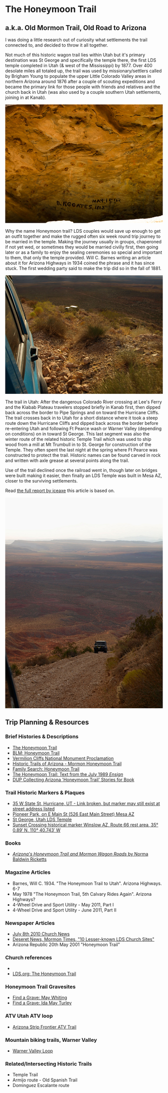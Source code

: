# The Honeymoon Trail
## a.k.a. Old Mormon Trail, Old Road to Arizona

I was doing a little research out of curiosity what settlements the trail connected to, and decided to throw it all together.

Not much of this historic wagon trail lies within Utah but it's primary destination was St George and specifically the temple there,
the first LDS temple completed in Utah (& west of the Mississippi) by 1877. Over 400 desolate miles all totaled up, the trail was
used by missionary/settlers called by Brigham Young to populate the upper Little Colorado Valley areas in northern Arizona around
1876 after a couple of scouting expeditions and became the primary link for those people with friends and relatives and the
church back in Utah (was also used by a couple southern Utah settlements, joining in at Kanab).

![Fort Pearce - Photo: iceaxe](fortPearce.jpg)

Why the name Honeymoon trail? LDS couples would save up enough to get an outfit together and make the rugged often six week
round trip journey to be married in the temple. Making the journey usually in groups, chaperoned if not yet wed, or sometimes they
would be married civilly first, then going later or as a family to enjoy the sealing ceremonies so special and important to them, that
only the temple provided. Will C. Barnes writing an article about it for Arizona Highways in 1934 coined the phrase and it has since
stuck. The first wedding party said to make the trip did so in the fall of 1881.

![Switchback up the Hurricane Cliffs - Photo: iceaxe](switchback.jpg)

The trail in Utah: After the dangerous Colorado River crossing at Lee's Ferry and the Kiabab Plateau travelers stopped briefly in Kanab
first, then dipped back across the border to Pipe Springs and on toward the Hurricane Cliffs. The trail crosses back in to Utah for a
short distance where it took a steep route down the Hurricane Cliffs and dipped back across the border before re-entering Utah and
following Ft Pearce wash or Warner Valley (depending on conditions) on in toward St George. This last segment was also the winter
route of the related historic Temple Trail which was used to ship wood from a mill at Mt Trumbull in to St. George for construction of
the Temple. They often spent the last night at the spring where Ft Pearce was constructed to protect the trail. Historic names
can be found carved in rock and written with axle grease at several points along the trail.

Use of the trail declined once the railroad went in, though later on bridges were built making it easier, then finally an LDS Temple was
built in Mesa AZ, closer to the surviving settlements.

Read [the full report by iceaxe](https://www.expeditionutah.com/forum/index.php?threads/honeymoon-trail.2292/) this article is based on.

![Still climbing :) - Photo: iceaxe](stillClimbing.jpg)


## Trip Planning & Resources

### Brief Histories & Descriptions
* [The Honeymoon Trail](http://www.stgeorgetemplevisitorscenter.info/temple/honeymoon.html)
* [BLM: Honeymoon Trail](https://www.blm.gov/visit/search-details/16454/2)
* [Vermilion Cliffs National Monument Proclamation](https://www.blm.gov/sites/blm.gov/files/documents/az_verm_proc.pdf)
* [Historic Trails of Arizona - Mormon Honeymoon Trail](https://azstateparks.com/historic-trails-of-arizona-mormon-honeymoon-trail)
* [Family Search: Honeymoon Trail](https://wiki.familysearch.org/en/Honeymoon_Trail)
* [The Honeymoon Trail: Text from the July 1989 *Ensign*](http://www.george-and-ann-prior-jarvis.org/html_docs/honeymoon_trail.html)
* [DUP Collecting Arizona 'Honeymoon Trail' Stories for Book](http://www.mormonstoday.com/010525/N6AZHoneymoonTrail01.shtml)

### Trail Historic Markers & Plaques
* [35 W State St, Hurricane, UT - Link broken, but marker may still exist at street address listed](http://history.utah.gov/apps/markers/detailed_results.php?markerid=3178)
* [Pioneer Park, on E Main St (526 East Main Street) Mesa AZ](http://www.hmdb.org/marker.asp?marker=27552)
* [St George, Utah LDS Temple](http://www.untraveledroad.com/USA/Utah/Washington/StGeorge/46WSign.htm)
* [Sunset Crossing historical marker Winslow AZ, Route 66 rest area, 35° 0.89′ N, 110° 40.743′ W](http://www.hmdb.org/marker.asp?marker=32722)

### Books

* [*Arizona's Honeymoon Trail and Mormon Wagon Roads* by Norma Baldwin Ricketts](https://www.amazon.com/Arizonas-Honeymoon-Trail-Mormon-Wagon/dp/B000JGQ3XS)

### Magazine Articles

* Barnes, Will C. 1934. "The Honeymoon Trail to Utah". Arizona Highways. 6-7
* May 1978 "The Honeymoon Trail, 5th Calvary Rides Again". Arizona Highways?
* 4-Wheel Drive and Sport Utility - May 2011, Part I
* 4-Wheel Drive and Sport Utility - June 2011, Part II

### Newspaper Articles
* [July 8th 2010 Church News](https://web.archive.org/web/20120921042742/http://www.ldschurchnews.com/articles/59586/Jacob-Hamblin-History-of-Honeymoon-Trail.html)
* [Deseret News, Mormon Times, "10 Lesser-known LDS Church Sites"](http://www.deseretnews.com/top/152/1390/10-lesser-known-LDS-Church-sites--Honeymoon-trail-Winslow-Ariz-to-St-George.html)
* Arizona Republic 20th May 2001 "Honeymoon Trail"

### Church references
* [](https://web.archive.org/web/20190215134737/https://www.thechurchnews.com/articles/61173/Trek-on-the-Honeymoon-Trail.html/)
* [LDS.org: The Honeymoon Trail](https://www.churchofjesuschrist.org/study/liahona/1997/10/the-honeymoon-trail?lang=eng)

### Honeymoon Trail Gravesites
* [Find a Grave: May Whiting](http://www.findagrave.com/cgi-bin/fg.cgi?page=gr&GScid=2321222&GRid=41101745&)
* [Find a Grave: Ida May Turley](http://www.findagrave.com/cgi-bin/fg.cgi?page=gr&GScid=2321222&GRid=41425061&)

### ATV Utah ATV loop
* [Arizona Strip Frontier ATV Trail](http://www.atvutah.com/riders_reports/Ridgrunr/index.htm)

### Mountain biking trails, Warner Valley
* [Warner Valley Loop](http://www.utahmountainbiking.com/trails/warner.htm)

### Related/Intersecting Historic Trails

* Temple Trail
* Armijo route - Old Spanish Trail
* Dominguez Escalante route